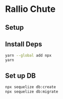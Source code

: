 # Rallio Chute

## Setup

## Install Deps

```sh
yarn --global add npx
yarn
```

## Set up DB

```sh
npx sequelize db:create
npx sequelize db:migrate
```
